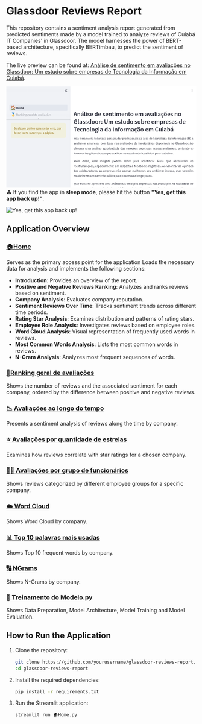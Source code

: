 # Glassdoor Reviews Report

This repository contains a sentiment analysis report generated from predicted sentiments made by a model trained to analyze reviews of Cuiabá IT Companies' in Glassdoor. The model harnesses the power of BERT-based architecture, specifically BERTimbau, to predict the sentiment of reviews.

The live preview can be found at: [Análise de sentimento em avaliações no Glassdoor: Um estudo sobre empresas de Tecnologia da Informação em Cuiabá](https://glassdoor-reviews-report.streamlit.app/).

![Análise de sentimento em avaliações no Glassdoor: Um estudo sobre empresas de Tecnologia da Informação em Cuiabá](./img/app_screenshot.png)
⚠️ If you find the app in **sleep mode**, please hit the button **"Yes, get this app back up!"**.

![Yes, get this app back up!](https://docs.streamlit.io/images/streamlit-community-cloud/app-state-zzzz.png)

## Application Overview

### [🏠Home](🏠Home.py)
Serves as the primary access point for the application Loads the necessary data for analysis and implements the following sections:
  - **Introduction**: Provides an overview of the report.
  - **Positive and Negative Reviews Ranking**: Analyzes and ranks reviews based on sentiment.
  - **Company Analysis**: Evaluates company reputation.
  - **Sentiment Reviews Over Time**: Tracks sentiment trends across different time periods.
  - **Rating Star Analysis**: Examines distribution and patterns of rating stars.
  - **Employee Role Analysis**: Investigates reviews based on employee roles.
  - **Word Cloud Analysis**: Visual representation of frequently used words in reviews.
  - **Most Common Words Analysis**: Lists the most common words in reviews.
  - **N-Gram Analysis**: Analyzes most frequent sequences of words.

### [🥇Ranking geral de avaliações](./pages/1_🥇_Ranking%20geral%20de%20avaliações.py)
Shows the number of reviews and the associated sentiment for each company, ordered by the difference between positive and negative reviews.

### [📉 Avaliações ao longo do tempo](./pages/2_📉_Avaliações%20ao%20longo%20do%20tempo.py)
Presents a sentiment analysis of reviews along the time by company.

### [⭐ Avaliações por quantidade de estrelas](./pages/3_⭐_Avaliações%20por%20quantidade%20de%20estrelas.py)
Examines how reviews correlate with star ratings for a chosen company.

### [🧑‍💼 Avaliações por grupo de funcionários](./pages/4_🧑‍💼_Avaliações%20por%20grupo%20de%20funcionários.py)
Shows reviews categorized by different employee groups for a specific company.

### [☁️ Word Cloud](./pages/5_☁️_Nuvem%20de%20palavras%20por%20empresa.py)
Shows Word Cloud by company.

### [📊 Top 10 palavras mais usadas](./pages/6_📊_Top%2010%20palavras%20mais%20usadas.py)
Shows Top 10 frequent words by company.

### [🔠 NGrams](./pages/7_🔠_NGrams.py)
Shows N-Grams by company.

### [🧠 Treinamento do Modelo.py](./pages/8_🧠_Treinamento%20do%20Modelo.py)
Shows Data Preparation, Model Architecture, Model Training and Model Evaluation.

## How to Run the Application

1. Clone the repository:
    ```sh
    git clone https://github.com/yourusername/glassdoor-reviews-report.git
    cd glassdoor-reviews-report
    ```

2. Install the required dependencies:
    ```sh
    pip install -r requirements.txt
    ```

3. Run the Streamlit application:
    ```sh
    streamlit run 🏠Home.py
    ```
